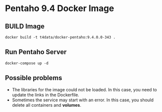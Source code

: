 # Pentaho 9.4 Docker Image

## BUILD Image

```
docker build -t t4data/docker-pentaho:9.4.0.0-343 .
```

## Run Pentaho Server

```
docker-compose up -d
```

## Possible problems

- The libraries for the image could not be loaded. In this case, you need to update the links in the Dockerfile.
- Sometimes the service may start with an error. In this case, you should delete all containers and **volumes**.

